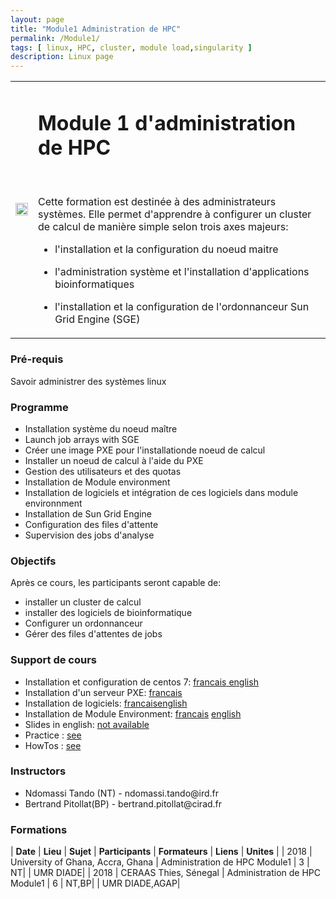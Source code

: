 ```yaml
---
layout: page
title: "Module1 Administration de HPC"
permalink: /Module1/
tags: [ linux, HPC, cluster, module load,singularity ]
description: Linux page
---
```

<table class="table-contact">
<tr>
<td><img width="100%" src="{{ site.url }}/images/training-hpcadvanced.jpeg" alt="" />
</td>
<td>
<h1> Module 1 d'administration de HPC</h1><br />

Cette formation est destinée à des administrateurs systèmes.
Elle permet d'apprendre à configurer un cluster de calcul de manière simple selon trois axes majeurs:


-  l'installation et  la configuration du noeud  maitre

-  l'administration système  et l'installation d'applications bioinformatiques

-  l'installation et la configuration de l'ordonnanceur  Sun Grid Engine (SGE)

</td>
</tr>
</table>

### Pré-requis
Savoir administrer des systèmes linux



<div id="colonne1">
<h3>Programme</h3>
<ul>
<li> Installation système du noeud maître</li>
<li> Launch job arrays with SGE</li>
<li> Créer une image PXE pour l'installationde noeud de  calcul </li>
<li> Installer un noeud de calcul à l'aide du PXE </li>
<li> Gestion des utilisateurs et des quotas</li>
<li> Installation de Module environment</li>  
<li> Installation de logiciels et intégration de ces logiciels dans module environnment</li>  
<li> Installation de Sun Grid Engine</li> 
<li> Configuration des files d'attente</li> 
<li> Supervision des jobs d'analyse</li>          
</ul>
</div>

<div id="colonne2">
<h3>Objectifs</h3>
Après ce cours, les participants seront capable de:
<ul>
<li>installer un cluster de calcul </li>
<li>installer des logiciels de  bioinformatique</li>
<li>Configurer un ordonnanceur</li>
<li>Gérer des files d'attentes de jobs</li>
</ul>
</div>

<div id="colonne3">
<h3>Support de cours</h3>
<ul>
<li>Installation et configuration de centos 7: <a target="_blank" href="{{ site.url }}/hpc/installationcentos7">francais</a><a target="_blank" href="{{ site.url }}/hpc/centos7installation">  english</a></li>
<li>Installation d'un serveur PXE: <a target="_blank" href="{{ site.url }}/hpc/installationpxe">francais</a></li>
<li>Installation de logiciels: <a target="_blank" href="{{ site.url }}/hpc/installationlogiciel">francais</a><a target="_blank" href="{{ site.url }}/hpc/softwareinstallation">english</a></li>   
<li>Installation de Module Environment: <a target="_blank" href="{{ site.url }}/hpc/installationmodule">francais</a> 
<a target="_blank" href="{{ site.url }}/hpc/moduleinstallation">  english</a></li> 
<li>Slides in english: <a target="_blank" href="{{ site.url }}/files/hpc/HPC_Advanced_en.pdf">not available</a></li>
<li>Practice : <a target="_blank" href="{{ site.url }}/hpc/hpcAdvancedPractice">see</a> </li>
<li>HowTos : <a target="_blank" href="{{ site.url }}/hpc/hpcHowto">see</a> </li>
</ul>
</div>

<div id="nextInline" class="clearfix">
<h3>Instructors</h3>
<ul>
    <li>Ndomassi Tando (NT) - ndomassi.tando@ird.fr</li>
    <li>Bertrand Pitollat(BP) - bertrand.pitollat@cirad.fr </li>
    
    
    
</ul>
</div>

### Formations
 
| **Date** | **Lieu** | **Sujet** | **Participants** | **Formateurs** | **Liens** | **Unites** |
| 2018 | University of Ghana, Accra, Ghana |  Administration de HPC Module1  | 3 | NT| | UMR DIADE|
| 2018 | CERAAS Thies, Sénegal |  Administration de HPC Module1  | 6 | NT,BP| | UMR DIADE,AGAP|


